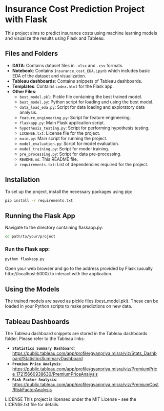 # Insurance Cost Prediction Project with Flask

This project aims to predict insurance costs using machine learning models and visualize the results using Flask and Tableau.

## Files and Folders

- **DATA**: Contains dataset files in `.xlsx` and `.csv` formats.
- **Notebook**: Contains `Insurance_cost_EDA.ipynb` which includes basic EDA of the dataset and visualization.
- **Tableau dashboards**: Contains snippets of Tableau dashboards.
- **Templates**: Contains `index.html` for the Flask app.
- **Other Files**:
  - `best_model.pkl`: Pickle file containing the best trained model.
  - `best_model.py`: Python script for loading and using the best model.
  - `data_load_eda.py`: Script for data loading and exploratory data analysis.
  - `feature_engineering.py`: Script for feature engineering.
  - `flaskapp.py`: Main Flask application script.
  - `hypothesis_testing.py`: Script for performing hypothesis testing.
  - `LICENSE.txt`: License file for the project.
  - `main.py`: Main script for running the project.
  - `model_evaluation.py`: Script for model evaluation.
  - `model_training.py`: Script for model training.
  - `pre_processing.py`: Script for data pre-processing.
  - `README.md`: This README file.
  - `requirements.txt`: List of dependencies required for the project.

## Installation

To set up the project, install the necessary packages using pip:

```bash
pip install -r requirements.txt
```

## Running the Flask App
Navigate to the directory containing flaskapp.py:

```bash
cd path/to/your/project
```

### Run the Flask app:

```bash
python flaskapp.py
```

Open your web browser and go to the address provided by Flask (usually http://localhost:5000) to interact with the application.

## Using the Models
The trained models are saved as pickle files (best_model.pkl). These can be loaded in your Python scripts to make predictions on new data.

## Tableau Dashboards
The Tableau dashboard snippets are stored in the Tableau dashboards folder. Please refer to the Tableau links:


- **`Statistics Summary Dashboard`**: https://public.tableau.com/app/profile/gyanpriya.misra/viz/Stats_Dashboard/StatisticsSummaryDashboard
- **`Premium Price Analysis`**: https://public.tableau.com/app/profile/gyanpriya.misra/viz/PremiumPrice_17215660938630/PremiumPriceAnalysis
- **`Risk Factor Analysis`**: https://public.tableau.com/app/profile/gyanpriya.misra/viz/PremiumCost/RiskFactorAnalysis

LICENSE
This project is licensed under the MIT License - see the LICENSE.txt file for details.